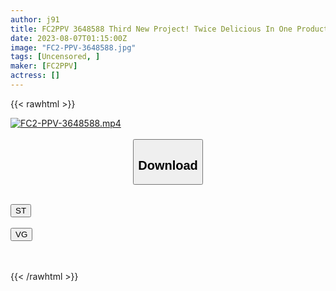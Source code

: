 ```yaml
---
author: j91
title: FC2PPV 3648588 Third New Project! Twice Delicious In One Product! [Beautiful Body Tall Athlete Girl Who Has Been Trained Since C*******d] VS [Silent, Experienced One Person, No Exercise Super Young Lady Science Major Girl] Showdown! [cen]
date: 2023-08-07T01:15:00Z
image: "FC2-PPV-3648588.jpg"
tags: [Uncensored, ]
maker: [FC2PPV]
actress: []
---
```



{{< rawhtml >}}

<div class="video" data-videoid="aPwVG3o9b4SxRWO">
    <a href="javascript:;">
        <img src="https://my.j91.asia/posts/FC2-PPV-3648588/FC2-PPV-3648588.jpg" width="WIDTH" height="HEIGHT" alt="FC2-PPV-3648588.mp4" loading="lazy">
    </a>
</div>

<script type="text/javascript" src="https://j91.asia/asset/on-demand-st.js"></script>

<br>
  <link rel="stylesheet" href="https://j91.asia/asset/bs5.css">
  
  <center>
  <button class="btn btn-primary" type="button" data-bs-toggle="collapse" data-bs-target=".multi-collapse" aria-expanded="false" aria-controls="multiCollapseExample1 multiCollapseExample2"><h2>Download</h2></button></center>
</p>
<div class="row">
  <div class="col">
    <div class="collapse multi-collapse" id="multiCollapseExample1">
      <div class="card card-body">
	      	      <br>
<div class="buttons">  
<a href="https://streamtape.to/v/aPwVG3o9b4SxRWO"><button class="btn-hover color-3"><i class="fa fa-download"></i> ST</button></a></div>
    </div>
  </div>
</div>
  <div class="col">
    <div class="collapse multi-collapse" id="multiCollapseExample2">
      <div class="card card-body">
	      <br>
<div class="buttons">
    <a href="https://vgembed.com/v/eL2157Pmvmxrw48"><button class="btn-hover color-9"><i class="fa fa-download"></i> VG</button></a></div>
<br><br>
      </div>
    </div>
  </div>
</div>

{{< /rawhtml >}}